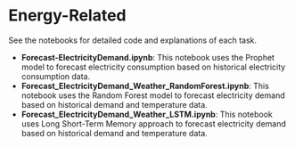 # Energy-Related

See the notebooks for detailed code and explanations of each task.

- **Forecast-ElectricityDemand.ipynb**: This notebook uses the Prophet model to forecast electricity consumption based on historical electricity consumption data.
- **Forecast_ElectricityDemand_Weather_RandomForest.ipynb**: This notebook uses the Random Forest model to forecast electricity demand based on historical demand and temperature data.
- **Forecast_ElectricityDemand_Weather_LSTM.ipynb**: This notebook uses Long Short-Term Memory approach to forecast electricity demand based on historical demand and temperature data.
